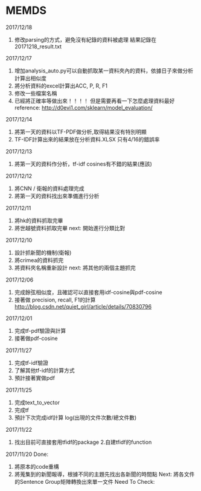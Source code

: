 # MEMDS
2017/12/18
1. 修改parsing的方式，避免沒有紀錄的資料被處理
結果記錄在20171218_result.txt

2017/12/17
1. 增加analysis_auto.py可以自動抓取某一資料夾內的資料，依據日子來做分析計算出相似度
2. 將分析資料的excel計算出ACC, P, R, F1
3. 修改一些檔案名稱
4. 已經將正確率等做出來！！！！ 但是需要再看一下怎麼處理資料最好
reference: http://d0evi1.com/sklearn/model_evaluation/

2017/12/14
1. 將第一天的資料以TF-PDF做分析,取得結果沒有特別明顯
2. TF-IDF計算出來的結果放在分析資料.XLSX 只有4/16的錯誤率

2017/12/13
1. 將第一天的資料作分析，tf-idf cosines有不錯的結果(應該)

2017/12/12
1. 將CNN / 衛報的資料處理完成
2. 將第一天的資料找出來準備進行分析

2017/12/11
1. 將hk的資料抓取完畢
2. 將世越號資料抓取完畢
next: 開始進行分類比對

2017/12/10
1. 設計抓新聞的機制(衛報)
2. 將crimea的資料抓完
3. 將資料夾名稱重新設計
next: 將其他的兩個主題抓完

2017/12/06
1. 完成餘弦相似度，且確認可以直接套用idf-cosine與pdf-cosine
2. 接著做 precision, recall, F1的計算
http://blog.csdn.net/quiet_girl/article/details/70830796

2017/12/01
1. 完成tf-pdf驗證與計算
2. 接著做pdf-cosine

2017/11/27
1. 完成tf-idf驗證
2. 了解其他tf-idf的計算方式
3. 預計接著實做pdf

2017/11/25
1. 完成text_to_vector
2. 完成tf
3. 預計下次完成idf計算   log(出現的文件次數/總文件數)

2017/11/22
1. 找出目前可直接套用tfidf的package
2.自建tfidf的function

2017/11/20
Done:
  1. 將原本的code重構
  2. 將蒐集到的新聞報導，根據不同的主題先找出各新聞的時間點
Next:
  將各文件的Sentence Group矩陣轉換出來單一文件
Need To Check:






